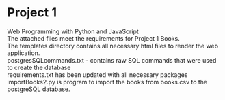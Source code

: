# Project 1

Web Programming with Python and JavaScript  
The attached files meet the requirements for Project 1 Books.  
The templates directory contains all necessary html files to render the web application.  
postgresSQLcommands.txt - contains raw SQL commands that were used to create the database  
requirements.txt has been updated with all necessary packages  
importBooks2.py is program to import the books from books.csv to the postgreSQL database.  


